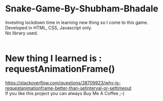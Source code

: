 # Snake-Game-By-Shubham-Bhadale

Investing lockdown time in learning new thing so I come to this game.<br>
Developed in HTML, CSS, Javascript only.<br>
No library used.<br><br>
# New thing I learned is : requestAnimationFrame()<br>
https://stackoverflow.com/questions/38709923/why-is-requestanimationframe-better-than-setinterval-or-settimeout
<br>
If you like this project you can always Buy Me A Coffee ;-)

